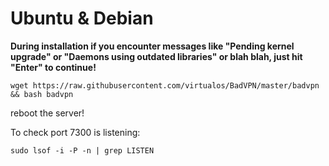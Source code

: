 # Ubuntu & Debian
**During installation if you encounter messages like "Pending kernel upgrade" or "Daemons using outdated libraries" or blah blah, just hit "Enter" to continue!**

```shell
wget https://raw.githubusercontent.com/virtualos/BadVPN/master/badvpn && bash badvpn
```
reboot the server!

To check port 7300 is listening:
```shell
sudo lsof -i -P -n | grep LISTEN
```
